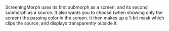 ScreeningMorph uses its first submorph as a screen, and its second submorph as a source.  It also wants you to choose (when showing only the screen) the passing color in the screen.  It then makes up a 1-bit mask which clips the source, and displays transparently outside it.
